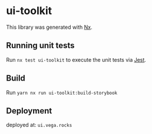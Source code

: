 # ui-toolkit

This library was generated with [Nx](https://nx.dev).

## Running unit tests

Run `nx test ui-toolkit` to execute the unit tests via [Jest](https://jestjs.io).

## Build

Run `yarn nx run ui-toolkit:build-storybook`

## Deployment

deployed at: `ui.vega.rocks`
